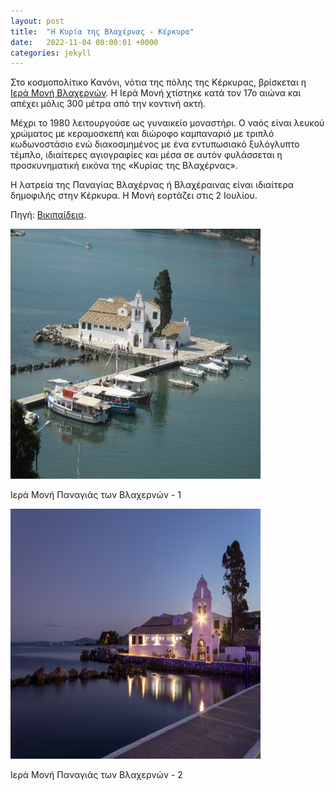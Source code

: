 ```yaml
---
layout: post
title:  "Η Κυρία της Βλαχέρνας - Κέρκυρα"
date:   2022-11-04 00:00:01 +0000
categories: jekyll
---
```

Στο κοσμοπολίτικο Κανόνι, νότια της πόλης της Κέρκυρας, βρίσκεται η  [Ιερά Μονή Βλαχερνών](https://www.youtube.com/watch?v=Fue6I55_6wo). Η Ιερά Μονή χτίστηκε κατά τον 17ο αιώνα και απέχει μόλις 300 μέτρα από την κοντινή ακτή.

Μέχρι το 1980 λειτουργούσε ως γυναικείο μοναστήρι. Ο ναός είναι λευκού χρώματος με κεραμοσκεπή και διώροφο καμπαναριό με τριπλό κωδωνοστάσιο ενώ  διακοσμημένος με ένα εντυπωσιακό ξυλόγλυπτο τέμπλο, ιδιαίτερες αγιογραφίες και μέσα σε αυτόν φυλάσσεται η προσκυνηματική εικόνα της «Κυρίας της Βλαχέρνας». 

Η λατρεία της Παναγίας Βλαχέρνας ή Βλαχέραινας είναι ιδιαίτερα δημοφιλής στην Κέρκυρα. Η Μονή εορτάζει στις 2 Ιουλίου.

Πηγή: [Βικιπαίδεια]( https://el.wikipedia.org/wiki/%CE%A0%CE%B1%CE%BD%CE%B1%CE%B3%CE%AF%CE%B1_%CF%84%CF%89%CE%BD_%CE%92%CE%BB%CE%B1%CF%87%CE%B5%CF%81%CE%BD%CF%8E%CE%BD_(%CE%9A%CE%AD%CF%81%CE%BA%CF%85%CF%81%CE%B1)).

<img src="https://raw.githubusercontent.com/ASkouloudakis/heritage-promotion/master/assets/images/vlaherna-monastery-g70ee135df_1920.jpg" data-canonical-src=" https://raw.githubusercontent.com/ASkouloudakis/heritage-promotion/master/assets/images/vlaherna-monastery-g70ee135df_1920.jpg" width="400" height="400" alt="Holy Monastery of Panagia Vlacherna (Μονή Παναγίας Βλαχερνών)"/>

Ιερά Μονή Παναγιάς των Βλαχερνών - 1

<img src="https://raw.githubusercontent.com/ASkouloudakis/heritage-promotion/master/assets/images/vlaherna-monastery-2.jpg " data-canonical-src=" https://raw.githubusercontent.com/ASkouloudakis/heritage-promotion/master/assets/images/vlaherna-monastery-2.jpg" width="400" height="400" alt="Holy Monastery of Panagia Vlacherna (Μονή Παναγίας Βλαχερνών)"/>

Ιερά Μονή Παναγιάς των Βλαχερνών - 2
